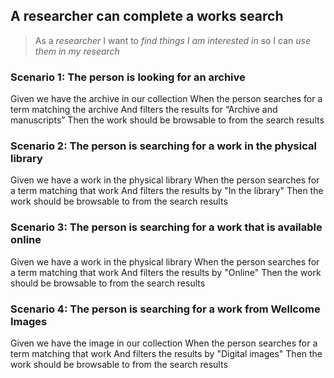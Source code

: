 ## A researcher can complete a works search

> As a _researcher_
> I want to _find things I am interested in_
> so I can _use them in my research_

### Scenario 1: The person is looking for an archive
Given we have the archive in our collection
When the person searches for a term matching the archive
    And filters the results for “Archive and manuscripts”
Then the work should be browsable to from the search results

### Scenario 2: The person is searching for a work in the physical library
Given we have a work in the physical library
When the person searches for a term matching that work
    And filters the results by "In the library"
Then the work should be browsable to from the search results

### Scenario 3: The person is searching for a work that is available online
Given we have a work in the physical library
When the person searches for a term matching that work
    And filters the results by "Online"
Then the work should be browsable to from the search results

### Scenario 4: The person is searching for a work from Wellcome Images
Given we have the image in our collection
When the person searches for a term matching that work
    And filters the results by "Digital images"
Then the work should be browsable to from the search results
